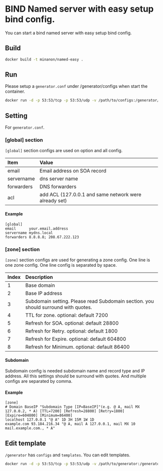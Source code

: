 # BIND Named server with easy setup bind config.

You can start a bind named server with easy setup bind config.

## Build

```bash
docker build -t minanon/named-easy .
```

## Run

Please setup a `generator.conf` under /generator/configs when start the container.

```bash
docker run -d -p 53:53/tcp -p 53:53/udp -v /path/to/configs:/generator/configs minanon/named-easy
```

## Setting

For `generator.conf`.

### [global] section

`[global]` section configs are used on option and all config.

|Item      |Value                                                |
|:---      |:---                                                 |
|email     |Email address on SOA record                          |
|servername|dns server name                                      |
|forwarders|DNS forwarders                                       |
|acl       |add ACL (127.0.0.1 and same network were already set)|

#### Example

```
[global]
email      your.email.address
servername mydns.local
forwarders 8.8.8.8; 208.67.222.123
```

### [zone] section

`[zone]` section configs are used for generating a zone config. One line is one zone config.
One line config is separated by space.

|Index|Description                                                                       |
|:--- |:---                                                                              |
|1    |Base domain                                                                       |
|2    |Base IP address                                                                   |
|3    |Subdomain setting. Please read Subdomain section. you should surround with quotes.|
|4    |TTL for zone. optional: default 7200                                              |
|5    |Refresh for SOA. optional: default 28800                                          |
|6    |Refresh for Retry. optional: default 1800                                         |
|7    |Refresh for Expire. optional: default 604800                                      |
|8    |Refresh for Minimum. optional: default 86400                                      |

#### Subdomain

Subdomain config is needed subdomain name and record type and IP address. All this settings should be surround with quotes.
And multiple configs are separated by comma.

#### Example

```
[zone]
# Domain BaseIP "Subdomain Type [IP=BaseIP]"(e.g. @ A, mail MX 127.0.0.2, * A) [TTL=7200] [Refresh=28800] [Retry=1800] [Expire=604800] [Minimum=86400]
localhost 127.0.0.1 "@ A" 1D 3H 15M 1W 1D
example.com 93.184.216.34 "@ A, mail A 127.0.0.1, mail MX 10 mail.example.com., * A"
```

## Edit template

`/generator` has `configs` and `templates`. You can edit templates.

```bash
docker run -d -p 53:53/tcp -p 53:53/udp -v /path/to/generator:/generator minanon/named-easy
```
